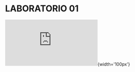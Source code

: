 # LABORATORIO 01
![](https://iconape.com/unsa-arequipa-peru-logo-logo-icon-svg-png.html){width='100px'}
